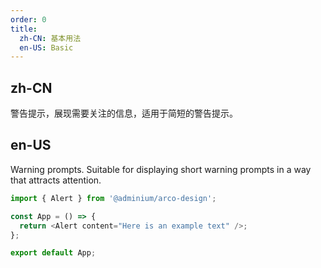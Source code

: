 ```yaml
---
order: 0
title:
  zh-CN: 基本用法
  en-US: Basic
---
```


## zh-CN

警告提示，展现需要关注的信息，适用于简短的警告提示。

## en-US

Warning prompts. Suitable for displaying short warning prompts in a way that attracts attention.

```js
import { Alert } from '@adminium/arco-design';

const App = () => {
  return <Alert content="Here is an example text" />;
};

export default App;
```
